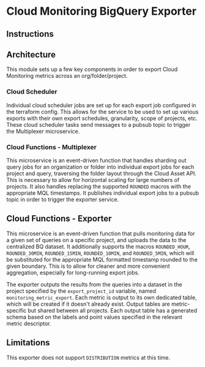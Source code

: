 # Cloud Monitoring BigQuery Exporter

## Instructions

## Architecture

This module sets up a few key components in order to export Cloud Monitoring
metrics across an org/folder/project.

### Cloud Scheduler

Individual cloud scheduler jobs are set up for each export job configured in the
terraform config. This allows for the service to be used to set up various
exports with their own export schedules, granularity, scope of projects, etc.
These cloud scheduler tasks send messages to a pubsub topic to trigger the
Multiplexer microservice.

### Cloud Functions - Multiplexer

This microservice is an event-driven function that handles sharding out query
jobs for an organization or folder into individual export jobs for each project
and query, traversing the folder layout through the Cloud Asset API.
This is necessary to allow for horizontal scaling for large numbers of projects.
It also handles replacing the supported `ROUNDED` macros with the appropriate
MQL timestamps.
It publishes individual export jobs to a pubsub topic in order to trigger the
exporter service.

## Cloud Functions - Exporter

This microservice is an event-driven function that pulls monitoring data for a
given set of queries on a specific project, and uploads the data to the
centralized BQ dataset. It additionally supports the macros `ROUNDED_HOUR`,
`ROUNDED_30MIN`, `ROUNDED_15MIN`, `ROUNDED_10MIN`, and `ROUNDED_5MIN`,
which will be substituted for the appropriate MQL formatted timestamp rounded to
the given boundary. This is to allow for cleaner and more convenient aggregation,
especially for long-running export jobs.

The exporter outputs the results from the queries into a dataset in the project 
specified by the `export_project_id` variable, named `monitoring_metric_export`.
Each metric is output to its own dedicated table, which will be created if it
doesn't already exist. Output tables are metric-specific but shared between all 
projects. Each output table has a generated schema based on the labels and point
values specified in the relevant metric descriptor.

## Limitations

This exporter does not support `DISTRIBUTION` metrics at this time.
